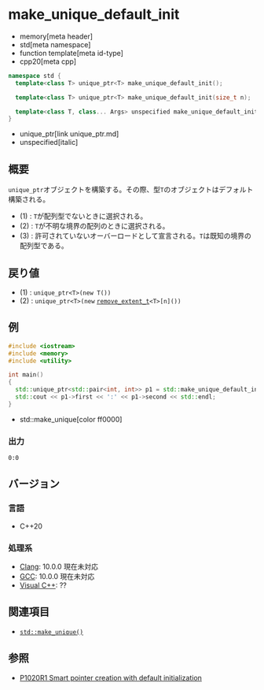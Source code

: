# make_unique_default_init
* memory[meta header]
* std[meta namespace]
* function template[meta id-type]
* cpp20[meta cpp]

```cpp
namespace std {
  template<class T> unique_ptr<T> make_unique_default_init();                                // (1)

  template<class T> unique_ptr<T> make_unique_default_init(size_t n);                        // (2)

  template<class T, class... Args> unspecified make_unique_default_init(Args&&...) = delete; // (3)
}
```
* unique_ptr[link unique_ptr.md]
* unspecified[italic]

## 概要
`unique_ptr`オブジェクトを構築する。その際、型`T`のオブジェクトはデフォルト構築される。

- (1) : `T`が配列型でないときに選択される。
- (2) : `T`が不明な境界の配列のときに選択される。
- (3) : 許可されていないオーバーロードとして宣言される。`T`は既知の境界の配列型である。


## 戻り値
- (1) : `unique_ptr<T>(new T())`
- (2) : `unique_ptr<T>(new` [`remove_extent_t`](/reference/type_traits/remove_extent.md)`<T>[n]())`


## 例
```cpp example
#include <iostream>
#include <memory>
#include <utility>

int main()
{
  std::unique_ptr<std::pair<int, int>> p1 = std::make_unique_default_init<std::pair<int, int>>();
  std::cout << p1->first << ':' << p1->second << std::endl;
}
```
* std::make_unique[color ff0000]

### 出力
```
0:0
```

## バージョン
### 言語
- C++20

### 処理系
- [Clang](/implementation.md#clang): 10.0.0 現在未対応
- [GCC](/implementation.md#gcc): 10.0.0 現在未対応
- [Visual C++](/implementation.md#visual_cpp): ??


## 関連項目
- [`std::make_unique()`](make_unique.md)


## 参照
- [P1020R1 Smart pointer creation with default initialization](http://www.open-std.org/jtc1/sc22/wg21/docs/papers/2018/p1020r1.html)
